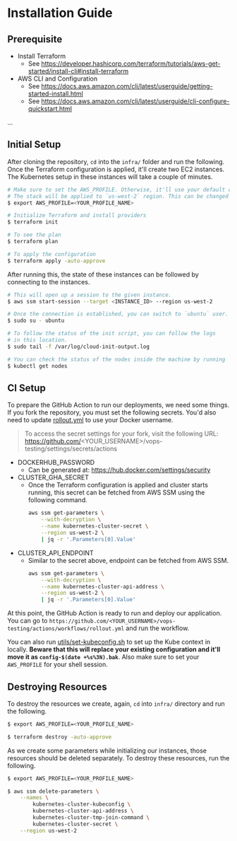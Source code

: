 # Installation Guide

## Prerequisite

- Install Terraform
    + See https://developer.hashicorp.com/terraform/tutorials/aws-get-started/install-cli#install-terraform
- AWS CLI and Configuration
    + See https://docs.aws.amazon.com/cli/latest/userguide/getting-started-install.html
    + See https://docs.aws.amazon.com/cli/latest/userguide/cli-configure-quickstart.html

...

## Initial Setup

After cloning the repository, `cd` into the `infra/` folder and run the following. Once the Terraform configuration is applied, it'll create two EC2 instances. The Kubernetes setup in these instances will take a couple of minutes.

```bash
# Make sure to set the AWS_PROFILE. Otherwise, it'll use your default config.
# The stack will be applied to `us-west-2` region. This can be changed in `insta/main.tf`.
$ export AWS_PROFILE=<YOUR_PROFILE_NAME>

# Initialize Terraform and install providers
$ terraform init

# To see the plan
$ terraform plan

# To apply the configuration
$ terraform apply -auto-approve
```

After running this, the state of these instances can be followed by connecting to the instances.

```bash
# This will open up a session to the given instance.
$ aws ssm start-session --target <INSTANCE_ID> --region us-west-2

# Once the connection is established, you can switch to `ubuntu` user.
$ sudo su - ubuntu

# To follow the status of the init script, you can follow the logs
# in this location.
$ sudo tail -f /var/log/cloud-init-output.log

# You can check the status of the nodes inside the machine by running
$ kubectl get nodes
```

## CI Setup

To prepare the GitHub Action to run our deployments, we need some things. If you fork the repository, you must set the following secrets. You'd also need to update [rollout.yml](./.github/workflows/rollout.yml) to use your Docker username.

> To access the secret settings for your fork, visit the following URL:
> https://github.com/<YOUR_USERNAME>/vops-testing/settings/secrets/actions

- DOCKERHUB_PASSWORD
    + Can be generated at: https://hub.docker.com/settings/security
- CLUSTER_GHA_SECRET
    + Once the Terraform configuration is applied and cluster starts running, this secret can be fetched from AWS SSM using the following command.
        ```bash
        aws ssm get-parameters \
            --with-decryption \
            --name kubernetes-cluster-secret \
            --region us-west-2 \
            | jq -r '.Parameters[0].Value'
        ```
- CLUSTER_API_ENDPOINT
    + Similar to the secret above, endpoint can be fetched from AWS SSM.
        ```bash
        aws ssm get-parameters \
            --with-decryption \
            --name kubernetes-cluster-api-address \
            --region us-west-2 \
            | jq -r '.Parameters[0].Value'
        ```

At this point, the GitHub Action is ready to run and deploy our application. You can go to `https://github.com/<YOUR_USERNAME>/vops-testing/actions/workflows/rollout.yml` and run the workflow.

You can also run [utils/set-kubeconfig.sh](./utils/set-kubeconfig.sh) to set up the Kube context in locally. **Beware that this will replace your existing configuration and it'll move it as `config-$(date +%s%3N).bak`**. Also make sure to set your `AWS_PROFILE` for your shell session.

## Destroying Resources

To destroy the resources we create, again, `cd` into `infra/` directory and run the following.

```bash
$ export AWS_PROFILE=<YOUR_PROFILE_NAME>

$ terraform destroy -auto-approve
```

As we create some parameters while initializing our instances, those resources should be deleted separately. To destroy these resources, run the following.

```bash
$ export AWS_PROFILE=<YOUR_PROFILE_NAME>

$ aws ssm delete-parameters \
    --names \
        kubernetes-cluster-kubeconfig \
        kubernetes-cluster-api-address \
        kubernetes-cluster-tmp-join-command \
        kubernetes-cluster-secret \
    --region us-west-2
```
